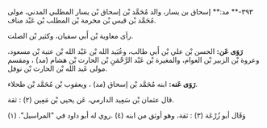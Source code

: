 ٣٩٣-** مد:** إسحاق بن يسار، والد مُحَمَّد بْن إسحاق بْن يسار المطلبي المدني، مولى مُحَمَّد بْن قيس بْن مخرمة بْن المطلب بْن عَبْد مناف.

رأى معاوية بْن أَبي سفيان، وكثير بْن الصلت.

**رَوَى عَن:** الحسن بْن علي بْن أَبي طالب، وعُبَيد الله بْن عَبْد الله بْن عتبة بْن مسعود، وعروة بْن الزبير بْن العوام، والمغيرة بْن عَبْد الرَّحْمَنِ بْن الحارث بْن هشام (مد) ، ومقسم مولى عَبد الله بْن الحارث بْن نوفل.

**رَوَى عَنه:** ابنه مُحَمَّد بْن إسحاق (مد) ، ويعقوب بْن مُحَمَّد بْن طحلاء.

قال عثمان بْن سَعِيد الدارمي، عَن يحيى بْن مَعِين (٢) : ثقة.

وَقَال أبو زُرْعَة (٣) : ثقة، وهو أوثق من ابنه (٤) .روي له أبو داود في "المراسيل". (١)